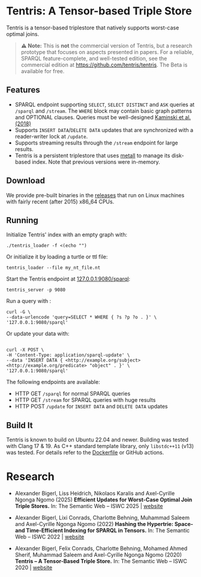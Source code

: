 # Tentris: A Tensor-based Triple Store

Tentris is a tensor-based triplestore that natively supports worst-case optimal joins.

> **⚠️ Note:** This is **not** the commercial version of Tentris, but a research prototype that focuses on aspects presented in papers. For a reliable, SPARQL feature-complete, and well-tested edition, see the commercial edition at https://github.com/tentris/tentris. The Beta is available for free. 

## Features

- SPARQL endpoint supporting `SELECT`, `SELECT DISTINCT` and `ASK` queries at `/sparql` and `/stream`. The `WHERE` block
  may contain basic graph patterns and OPTIONAL clauses.
  Queries must be well-designed [Kaminski et al. (2018)](https://doi.org/10.1007/s00224-017-9802-9)
- Supports `INSERT DATA`/`DELETE DATA` updates that are synchronized with a reader-writer lock at `/update`.
- Supports streaming results through the `/stream` endpoint for large results.
- Tentris is a persistent triplestore that uses [metall](https://github.com/LLNL/metall) to manage its disk-based index.
  Note that previous versions were in-memory.

## Download

We provide pre-built binaries in the [releases](https://github.com/dice-group/tentris-research-project/releases) that run on Linux machines with fairly recent (after 2015) x86_64 CPUs.

## Running

Initialize Tentris' index with an empty graph with:

```shell
./tentris_loader -f <(echo "")
```

Or initialize it by loading a turtle or ttl file:

```shell
tentris_loader --file my_nt_file.nt
```

Start the Tentris endpoint at [127.0.0.1:9080/sparql](http://127.0.0.1:9080/sparql):

```
tentris_server -p 9080
``` 

Run a query with :

```shell
curl -G \
--data-urlencode 'query=SELECT * WHERE { ?s ?p ?o . }' \
'127.0.0.1:9080/sparql'
```

Or update your data with:

```shell

curl -X POST \
-H 'Content-Type: application/sparql-update' \
--data 'INSERT DATA { <http://example.org/subject> <http://example.org/predicate> "object" . }' \
'127.0.0.1:9080/sparql'
```

The following endpoints are available:

- HTTP GET `/sparql` for normal SPARQL queries
- HTTP GET `/stream` for SPARQL queries with huge results
- HTTP POST `/update` for `INSERT DATA` and `DELETE DATA` updates

## Build It

Tentris is known to build on Ubuntu 22.04 and newer.
Building was tested with Clang 17 & 19. As C++ standard template library, only `libstdc++11` (v13) was tested. For
details
refer to the [Dockerfile](./Dockerfile) or GitHub actions.

# Research

- Alexander Bigerl, Liss Heidrich, Nikolaos Karalis and Axel-Cyrille Ngonga Ngomo (2025) **Efficient Updates for
  Worst-Case Optimal Join Triple Stores.** In: The Semantic Web – ISWC
  2025 | [website](https://github.com/dice-group/tentris-wcoj-with-updates/)

- Alexander Bigerl, Lixi Conrads, Charlotte Behning, Muhammad Saleem and Axel-Cyrille Ngonga Ngomo (2022) **Hashing the
  Hypertrie: Space- and Time-Efficient Indexing for SPARQL in Tensors.** In: The Semantic Web – ISWC
  2022 | [website](https://tentris.dice-research.org/iswc2022/)

- Alexander Bigerl, Felix Conrads, Charlotte Behning, Mohamed Ahmed Sherif, Muhammad Saleem and Axel-Cyrille Ngonga
  Ngomo (2020)
  **Tentris – A Tensor-Based Triple Store.**
  In: The Semantic Web – ISWC 2020 | [website](https://tentris.dice-research.org/iswc2020/)
